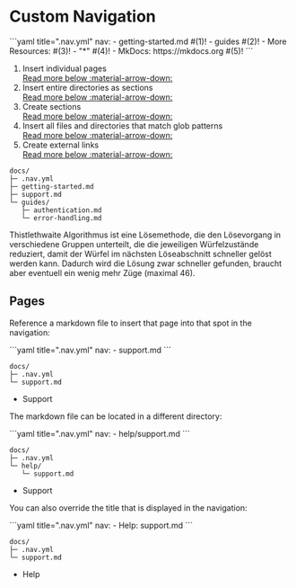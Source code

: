 # Custom Navigation

<div class="awesome-example" markdown>
```yaml title=".nav.yml"
nav:
  - getting-started.md #(1)!
  - guides #(2)!
  - More Resources: #(3)!
    - "*" #(4)!
    - MkDocs: https://mkdocs.org #(5)!
```

1. Insert individual pages  
    [Read more below :material-arrow-down:](#)
2. Insert entire directories as sections  
    [Read more below :material-arrow-down:](#)
3. Create sections  
    [Read more below :material-arrow-down:](#)
4. Insert all files and directories that match glob patterns  
    [Read more below :material-arrow-down:](#)
5. Create external links  
    [Read more below :material-arrow-down:](#)

```title="File Structure"
docs/
├─ .nav.yml
├─ getting-started.md
├─ support.md
└─ guides/
   ├─ authentication.md
   └─ error-handling.md
```

Thistlethwaite Algorithmus ist eine Lösemethode, die den Lösevorgang in verschiedene Gruppen unterteilt, die die
jeweiligen Würfelzustände reduziert, damit der Würfel im nächsten Löseabschnitt schneller gelöst werden kann. Dadurch
wird die Lösung zwar schneller gefunden, braucht aber eventuell ein wenig mehr Züge (maximal 46).


</div>


## Pages

Reference a markdown file to insert that page into that spot in the navigation:

<div class="awesome-example" markdown>
```yaml title=".nav.yml"
nav:
  - support.md
```

```title="File Structure"
docs/
├─ .nav.yml
└─ support.md
```

- Support
</div>

The markdown file can be located in a different directory:

<div class="awesome-example" markdown>
```yaml title=".nav.yml"
nav:
  - help/support.md
```

```title="File Structure"
docs/
├─ .nav.yml
└─ help/
   └─ support.md
```

- Support
</div>

You can also override the title that is displayed in the navigation:

<div class="awesome-example" markdown>
```yaml title=".nav.yml"
nav:
  - Help: support.md
```

```title="File Structure"
docs/
├─ .nav.yml
└─ support.md
```

- Help
</div>
